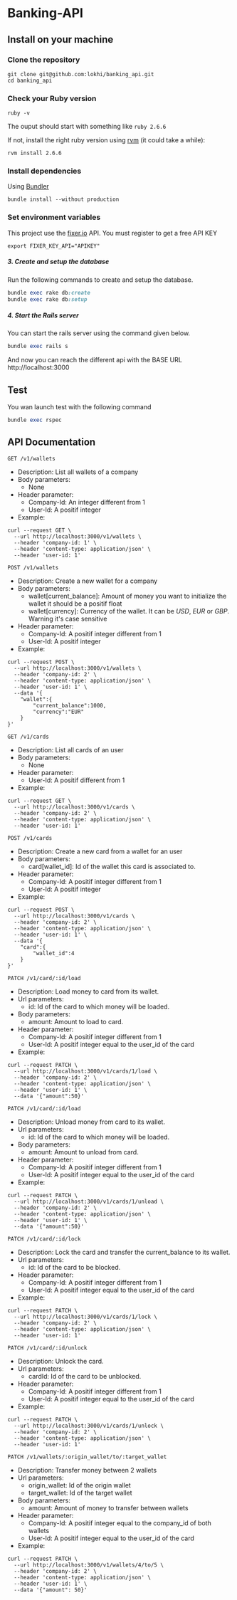 # Banking-API

## Install on your machine
### Clone the repository

```shell
git clone git@github.com:lokhi/banking_api.git
cd banking_api
```

### Check your Ruby version

```shell
ruby -v
```

The ouput should start with something like `ruby 2.6.6`

If not, install the right ruby version using [rvm](https://github.com/rvm/rvm) (it could take a while):

```shell
rvm install 2.6.6
```

### Install dependencies

Using [Bundler](https://github.com/bundler/bundler)

```shell
bundle install --without production
```
### Set environment variables
This project use the [fixer.io](https://fixer.io) API. You must register to get a free API KEY
```shell
export FIXER_KEY_API="APIKEY"
```
##### 3. Create and setup the database

Run the following commands to create and setup the database.

```ruby
bundle exec rake db:create
bundle exec rake db:setup
```
##### 4. Start the Rails server

You can start the rails server using the command given below.

```ruby
bundle exec rails s
```

And now you can reach the different api with the  BASE URL http://localhost:3000


## Test
You wan launch test with the following command
```ruby
bundle exec rspec
```

## API Documentation

```GET /v1/wallets```
+ Description: List all wallets of a company
+ Body parameters:
    + None
+ Header parameter:
  + Company-Id: An integer different from 1
  + User-Id: A positif integer
+ Example:
```shell
curl --request GET \
  --url http://localhost:3000/v1/wallets \
  --header 'company-id: 1' \
  --header 'content-type: application/json' \
  --header 'user-id: 1'
```

```POST /v1/wallets```
+ Description: Create a new wallet for a company
+ Body parameters:
    + wallet[current_balance]: Amount of money you want to initialize the wallet it should be a positif float
    + wallet[currency]: Currency of the wallet. It can be *USD*, *EUR* or *GBP*. Warning it's case sensitive
+ Header parameter:
    + Company-Id: A positif integer different from 1
    + User-Id: A positif integer
+ Example:
```shell
curl --request POST \
  --url http://localhost:3000/v1/wallets \
  --header 'company-id: 2' \
  --header 'content-type: application/json' \
  --header 'user-id: 1' \
  --data '{
	"wallet":{
		"current_balance":1000,
		"currency":"EUR"
	}
}'
```


```GET /v1/cards```
+ Description: List all cards of an user
+ Body parameters:
    + None
+ Header parameter:
  + User-Id: A positif different from 1
+ Example:
```shell
curl --request GET \
  --url http://localhost:3000/v1/cards \
  --header 'company-id: 2' \
  --header 'content-type: application/json' \
  --header 'user-id: 1'
```



```POST /v1/cards```
+ Description: Create a new card from a wallet for an user
+ Body parameters:
    + card[wallet_id]: Id of the wallet this card is associated to.
+ Header parameter:
    + Company-Id: A positif integer different from 1
    + User-Id: A positif integer
+ Example:
```shell
curl --request POST \
  --url http://localhost:3000/v1/cards \
  --header 'company-id: 2' \
  --header 'content-type: application/json' \
  --header 'user-id: 1' \
  --data '{
	"card":{
		"wallet_id":4
	}
}'
```

```PATCH /v1/card/:id/load```
+ Description: Load money to card from its wallet.
+ Url parameters:
    + id: Id of the card to which money will be loaded.
+ Body parameters:
    + amount: Amount to load to card.
+ Header parameter:
    + Company-Id: A positif integer different from 1
    + User-Id: A positif integer equal to the user_id of the card
+ Example:
```shell
curl --request PATCH \
  --url http://localhost:3000/v1/cards/1/load \
  --header 'company-id: 2' \
  --header 'content-type: application/json' \
  --header 'user-id: 1' \
  --data '{"amount":50}'
```

```PATCH /v1/card/:id/load```
+ Description: Unload money from card to its wallet.
+ Url parameters:
    + id: Id of the card to which money will be loaded.
+ Body parameters:
    + amount: Amount to unload from card.
+ Header parameter:
    + Company-Id: A positif integer different from 1
    + User-Id: A positif integer equal to the user_id of the card
+ Example:
```shell
curl --request PATCH \
  --url http://localhost:3000/v1/cards/1/unload \
  --header 'company-id: 2' \
  --header 'content-type: application/json' \
  --header 'user-id: 1' \
  --data '{"amount":50}'
```

```PATCH /v1/card/:id/lock```
+ Description: Lock the card and transfer the current_balance to its wallet.
+ Url parameters:
    + id: Id of the card to be blocked.
+ Header parameter:
    + Company-Id: A positif integer different from 1
    + User-Id: A positif integer equal to the user_id of the card
+ Example:
```shell
curl --request PATCH \
  --url http://localhost:3000/v1/cards/1/lock \
  --header 'company-id: 2' \
  --header 'content-type: application/json' \
  --header 'user-id: 1'
```

```PATCH /v1/card/:id/unlock```
+ Description: Unlock the card.
+ Url parameters:
    + cardId: Id of the card to be unblocked.
+ Header parameter:
    + Company-Id: A positif integer different from 1
    + User-Id: A positif integer equal to the user_id of the card
+ Example:
```shell
curl --request PATCH \
  --url http://localhost:3000/v1/cards/1/unlock \
  --header 'company-id: 2' \
  --header 'content-type: application/json' \
  --header 'user-id: 1'
```

```PATCH /v1/wallets/:origin_wallet/to/:target_wallet```
+ Description: Transfer money between 2 wallets
+ Url parameters:
    + origin_wallet: Id of the origin wallet
    + target_wallet: Id of the target wallet
+ Body parameters:
    + amount: Amount of money to transfer between wallets
+ Header parameter:
    + Company-Id: A positif integer equal to the company_id of both wallets
    + User-Id: A positif integer equal to the user_id of the card
+ Example:
```shell
curl --request PATCH \
  --url http://localhost:3000/v1/wallets/4/to/5 \
  --header 'company-id: 2' \
  --header 'content-type: application/json' \
  --header 'user-id: 1' \
  --data '{"amount": 50}'
```
